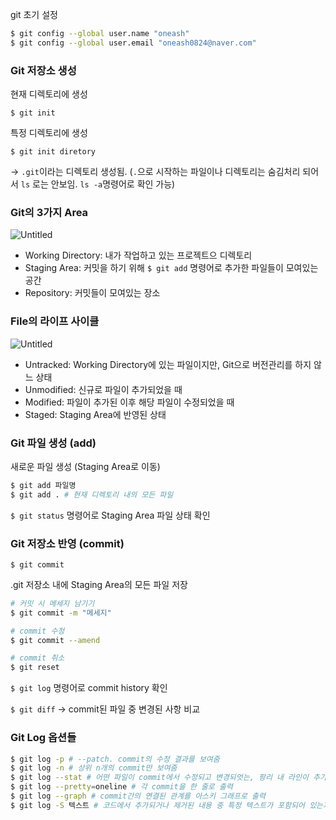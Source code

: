 git 초기 설정

```bash
$ git config --global user.name "oneash"
$ git config --global user.email "oneash0824@naver.com"
```

### Git 저장소 생성

현재 디렉토리에 생성

`$ git init`

특정 디렉토리에 생성

`$ git init diretory`

→ `.git`이라는 디렉토리 생성됨. (`.`으로 시작하는 파일이나 디렉토리는 숨김처리 되어서 `ls` 로는 안보임. `ls -a`명령어로 확인 가능)

### Git의 3가지 Area

![Untitled](https://s3-us-west-2.amazonaws.com/secure.notion-static.com/b9281215-0157-4da6-bd45-7a92d388f2a6/Untitled.png)

- Working Directory: 내가 작업하고 있는 프로젝트으 디렉토리
- Staging Area: 커밋을 하기 위해 `$ git add` 명령어로 추가한 파일들이 모여있는 공간
- Repository: 커밋들이 모여있는 장소

### File의 라이프 사이클

![Untitled](https://s3-us-west-2.amazonaws.com/secure.notion-static.com/3348eade-4382-4105-9e6d-a6d2cfe23a73/Untitled.png)

- Untracked: Working Directory에 있는 파일이지만, Git으로 버전관리를 하지 않느 상태
- Unmodified: 신규로 파일이 추가되었을 때
- Modified: 파일이 추가된 이후 해당 파일이 수정되었을 때
- Staged: Staging Area에 반영된 상태

### Git 파일 생성 (add)

새로운 파일 생성 (Staging Area로 이동)

```bash
$ git add 파일명
$ git add . # 현재 디렉토리 내의 모든 파일
```

`$ git status` 명령어로 Staging Area 파일 상태 확인

### Git 저장소 반영 (commit)

`$ git commit`

.git 저장소 내에 Staging Area의 모든 파일 저장

```bash
# 커밋 시 메세지 남기기
$ git commit -m "메세지"

# commit 수정
$ git commit --amend

# commit 취소
$ git reset
```

`$ git log` 명령어로 commit history 확인

`$ git diff` → commit된 파일 중 변경된 사항 비교

### Git Log 옵션들

```bash
$ git log -p # --patch. commit의 수정 결과를 보여줌
$ git log -n # 상위 n개의 commit만 보여줌
$ git log --stat # 어떤 파일이 commit에서 수정되고 변경되엇는, 팡리 내 라인이 추가되거나 삭제되었느지 확인
$ git log --pretty=oneline # 각 commit을 한 줄로 출력
$ git log --graph # commit간의 연결된 관계를 아스키 그래프로 출력
$ git log -S 텍스트 # 코드에서 추가되거나 제거된 내용 중 특정 텍스트가 포함되어 있는지 검사
```
